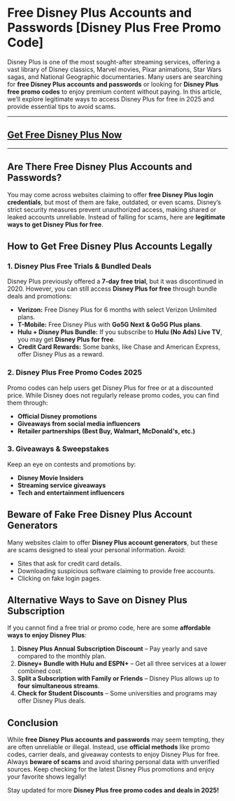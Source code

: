 # Free Disney Plus Accounts and Passwords [Disney Plus Free Promo Code]

Disney Plus is one of the most sought-after streaming services, offering a vast library of Disney classics, Marvel movies, Pixar animations, Star Wars sagas, and National Geographic documentaries. Many users are searching for **free Disney Plus accounts and passwords** or looking for **Disney Plus free promo codes** to enjoy premium content without paying. In this article, we’ll explore legitimate ways to access Disney Plus for free in 2025 and provide essential tips to avoid scams.

---
## [Get Free Disney Plus Now](https://9990.site/disney)
---
## Are There Free Disney Plus Accounts and Passwords?

You may come across websites claiming to offer **free Disney Plus login credentials**, but most of them are fake, outdated, or even scams. Disney’s strict security measures prevent unauthorized access, making shared or leaked accounts unreliable. Instead of falling for scams, here are **legitimate ways to get Disney Plus for free**.

## How to Get Free Disney Plus Accounts Legally

### 1. **Disney Plus Free Trials & Bundled Deals**
Disney Plus previously offered a **7-day free trial**, but it was discontinued in 2020. However, you can still access **Disney Plus for free** through bundle deals and promotions:
- **Verizon:** Free Disney Plus for 6 months with select Verizon Unlimited plans.
- **T-Mobile:** Free Disney Plus with **Go5G Next & Go5G Plus plans**.
- **Hulu + Disney Plus Bundle:** If you subscribe to **Hulu (No Ads) Live TV**, you may get **Disney Plus for free**.
- **Credit Card Rewards:** Some banks, like Chase and American Express, offer Disney Plus as a reward.

### 2. **Disney Plus Free Promo Codes 2025**
Promo codes can help users get Disney Plus for free or at a discounted price. While Disney does not regularly release promo codes, you can find them through:
- **Official Disney promotions**
- **Giveaways from social media influencers**
- **Retailer partnerships (Best Buy, Walmart, McDonald's, etc.)**

### 3. **Giveaways & Sweepstakes**
Keep an eye on contests and promotions by:
- **Disney Movie Insiders**
- **Streaming service giveaways**
- **Tech and entertainment influencers**

## Beware of Fake Free Disney Plus Account Generators
Many websites claim to offer **Disney Plus account generators**, but these are scams designed to steal your personal information. Avoid:
- Sites that ask for credit card details.
- Downloading suspicious software claiming to provide free accounts.
- Clicking on fake login pages.

## Alternative Ways to Save on Disney Plus Subscription
If you cannot find a free trial or promo code, here are some **affordable ways to enjoy Disney Plus**:
1. **Disney Plus Annual Subscription Discount** – Pay yearly and save compared to the monthly plan.
2. **Disney+ Bundle with Hulu and ESPN+** – Get all three services at a lower combined cost.
3. **Split a Subscription with Family or Friends** – Disney Plus allows up to **four simultaneous streams**.
4. **Check for Student Discounts** – Some universities and programs may offer Disney Plus deals.

## Conclusion
While **free Disney Plus accounts and passwords** may seem tempting, they are often unreliable or illegal. Instead, use **official methods** like promo codes, carrier deals, and giveaway contests to enjoy Disney Plus for free. Always **beware of scams** and avoid sharing personal data with unverified sources. Keep checking for the latest Disney Plus promotions and enjoy your favorite shows legally!

Stay updated for more **Disney Plus free promo codes and deals in 2025!**

